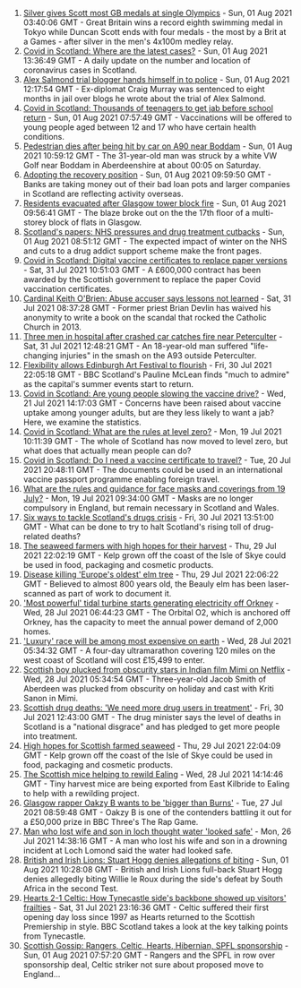 1. [Silver gives Scott most GB medals at single Olympics](https://www.bbc.co.uk/sport/olympics/58044350) - Sun, 01 Aug 2021 03:40:06 GMT - Great Britain wins a record eighth swimming medal in Tokyo while Duncan Scott ends with four medals - the most by a Brit at a Games - after silver in the men's 4x100m medley relay.
2. [Covid in Scotland: Where are the latest cases?](https://www.bbc.co.uk/news/uk-scotland-53511877) - Sun, 01 Aug 2021 13:36:49 GMT - A daily update on the number and location of coronavirus cases in Scotland.
3. [Alex Salmond trial blogger hands himself in to police](https://www.bbc.co.uk/news/uk-scotland-58047830) - Sun, 01 Aug 2021 12:17:54 GMT - Ex-diplomat Craig Murray was sentenced to eight months in jail over blogs he wrote about the trial of Alex Salmond.
4. [Covid in Scotland: Thousands of teenagers to get jab before school return](https://www.bbc.co.uk/news/uk-scotland-58042470) - Sun, 01 Aug 2021 07:57:49 GMT - Vaccinations will be offered to young people aged between 12 and 17 who have certain health conditions.
5. [Pedestrian dies after being hit by car on A90 near Boddam](https://www.bbc.co.uk/news/uk-scotland-north-east-orkney-shetland-58047825) - Sun, 01 Aug 2021 10:59:12 GMT - The 31-year-old man was struck by a white VW Golf near Boddam in Aberdeenshire at about 00:05 on Saturday.
6. [Adopting the recovery position](https://www.bbc.co.uk/news/uk-scotland-58047221) - Sun, 01 Aug 2021 09:59:50 GMT - Banks are taking money out of their bad loan pots and larger companies in Scotland are reflecting activity overseas.
7. [Residents evacuated after Glasgow tower block fire](https://www.bbc.co.uk/news/uk-scotland-glasgow-west-58046347) - Sun, 01 Aug 2021 09:56:41 GMT - The blaze broke out on the the 17th floor of a multi-storey block of flats in Glasgow.
8. [Scotland's papers: NHS pressures and drug treatment cutbacks](https://www.bbc.co.uk/news/uk-scotland-58046343) - Sun, 01 Aug 2021 08:51:12 GMT - The expected impact of winter on the NHS and cuts to a drug addict support scheme make the front pages.
9. [Covid in Scotland: Digital vaccine certificates to replace paper versions](https://www.bbc.co.uk/news/uk-scotland-58038976) - Sat, 31 Jul 2021 10:51:03 GMT - A £600,000 contract has been awarded by the Scottish government to replace the paper Covid vaccination certificates.
10. [Cardinal Keith O'Brien: Abuse accuser says lessons not learned](https://www.bbc.co.uk/news/uk-scotland-edinburgh-east-fife-58030036) - Sat, 31 Jul 2021 08:37:28 GMT - Former priest Brian Devlin has waived his anonymity to write a book on the scandal that rocked the Catholic Church in 2013.
11. [Three men in hospital after crashed car catches fire near Peterculter](https://www.bbc.co.uk/news/uk-scotland-north-east-orkney-shetland-58040686) - Sat, 31 Jul 2021 12:48:21 GMT - An 18-year-old man suffered "life-changing injuries" in the smash on the A93 outside Peterculter.
12. [Flexibility allows Edinburgh Art Festival to flourish](https://www.bbc.co.uk/news/uk-scotland-edinburgh-east-fife-58034362) - Fri, 30 Jul 2021 22:05:18 GMT - BBC Scotland's Pauline McLean finds "much to admire" as the capital's summer events start to return.
13. [Covid in Scotland: Are young people slowing the vaccine drive?](https://www.bbc.co.uk/news/uk-scotland-57915106) - Wed, 21 Jul 2021 14:17:03 GMT - Concerns have been raised about vaccine uptake among younger adults, but are they less likely to want a jab? Here, we examine the statistics.
14. [Covid in Scotland: What are the rules at level zero?](https://www.bbc.co.uk/news/uk-scotland-53166816) - Mon, 19 Jul 2021 10:11:39 GMT - The whole of Scotland has now moved to level zero, but what does that actually mean people can do?
15. [Covid in Scotland: Do I need a vaccine certificate to travel?](https://www.bbc.co.uk/news/uk-scotland-57519070) - Tue, 20 Jul 2021 20:48:11 GMT - The documents could be used in an international vaccine passport programme enabling foreign travel.
16. [What are the rules and guidance for face masks and coverings from 19 July?](https://www.bbc.co.uk/news/health-51205344) - Mon, 19 Jul 2021 09:34:00 GMT - Masks are no longer compulsory in England, but remain necessary in Scotland and Wales.
17. [Six ways to tackle Scotland's drugs crisis](https://www.bbc.co.uk/news/uk-scotland-glasgow-west-48921696) - Fri, 30 Jul 2021 13:51:00 GMT - What can be done to try to halt Scotland's rising toll of drug-related deaths?
18. [The seaweed farmers with high hopes for their harvest](https://www.bbc.co.uk/news/uk-scotland-57996627) - Thu, 29 Jul 2021 22:02:19 GMT - Kelp grown off the coast of the Isle of Skye could be used in food, packaging and cosmetic products.
19. [Disease killing 'Europe's oldest' elm tree](https://www.bbc.co.uk/news/uk-scotland-highlands-islands-58013952) - Thu, 29 Jul 2021 22:06:22 GMT - Believed to almost 800 years old, the Beauly elm has been laser-scanned as part of work to document it.
20. ['Most powerful' tidal turbine starts generating electricity off Orkney](https://www.bbc.co.uk/news/uk-scotland-north-east-orkney-shetland-57991351) - Wed, 28 Jul 2021 06:44:23 GMT - The Orbital O2, which is anchored off Orkney, has the capacity to meet the annual power demand of 2,000 homes.
21. ['Luxury' race will be among most expensive on earth](https://www.bbc.co.uk/news/uk-scotland-57975285) - Wed, 28 Jul 2021 05:34:32 GMT - A four-day ultramarathon covering 120 miles on the west coast of Scotland will cost £15,499 to enter.
22. [Scottish boy plucked from obscurity stars in Indian film Mimi on Netflix](https://www.bbc.co.uk/news/uk-scotland-north-east-orkney-shetland-57983621) - Wed, 28 Jul 2021 05:34:54 GMT - Three-year-old Jacob Smith of Aberdeen was plucked from obscurity on holiday and cast with Kriti Sanon in Mimi.
23. [Scottish drug deaths: 'We need more drug users in treatment'](https://www.bbc.co.uk/news/uk-scotland-58029815) - Fri, 30 Jul 2021 12:43:00 GMT - The drug minister says the level of deaths in Scotland is a "national disgrace" and has pledged to get more people into treatment.
24. [High hopes for Scottish farmed seaweed](https://www.bbc.co.uk/news/uk-scotland-58020364) - Thu, 29 Jul 2021 22:04:09 GMT - Kelp grown off the coast of the Isle of Skye could be used in food, packaging and cosmetic products.
25. [The Scottish mice helping to rewild Ealing](https://www.bbc.co.uk/news/uk-scotland-58002484) - Wed, 28 Jul 2021 14:14:46 GMT - Tiny harvest mice are being exported from East Kilbride to Ealing to help with a rewilding project.
26. [Glasgow rapper Oakzy B wants to be 'bigger than Burns'](https://www.bbc.co.uk/news/uk-scotland-57982866) - Tue, 27 Jul 2021 08:59:48 GMT - Oakzy B is one of the contenders battling it out for a £50,000 prize in BBC Three's The Rap Game.
27. [Man who lost wife and son in loch thought water 'looked safe'](https://www.bbc.co.uk/news/uk-scotland-glasgow-west-57968728) - Mon, 26 Jul 2021 14:38:16 GMT - A man who lost his wife and son in a drowning incident at Loch Lomond said the water had looked safe.
28. [British and Irish Lions: Stuart Hogg denies allegations of biting](https://www.bbc.co.uk/sport/rugby-union/58047341) - Sun, 01 Aug 2021 10:28:08 GMT - British and Irish Lions full-back Stuart Hogg denies allegedly biting Willie le Roux during the side's defeat by South Africa in the second Test.
29. [Hearts 2-1 Celtic: How Tynecastle side's backbone showed up visitors' frailties](https://www.bbc.co.uk/sport/football/58043953) - Sat, 31 Jul 2021 23:16:36 GMT - Celtic suffered their first opening day loss since 1997 as Hearts returned to the Scottish Premiership in style. BBC Scotland takes a look at the key talking points from Tynecastle.
30. [Scottish Gossip: Rangers, Celtic, Hearts, Hibernian, SPFL sponsorship](https://www.bbc.co.uk/sport/football/58046348) - Sun, 01 Aug 2021 07:57:20 GMT - Rangers and the SPFL in row over sponsorship deal, Celtic striker not sure about proposed move to England...
